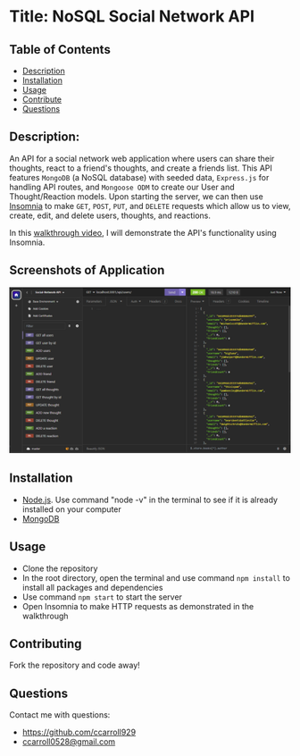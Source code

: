 # Title: NoSQL Social Network API
  ## Table of Contents
  * [Description](#description)
  * [Installation](#installation)
  * [Usage](#usage)
  * [Contribute](#contributing)
  * [Questions](#questions) 
## Description: 
An API for a social network web application where users can share their thoughts, react to a friend's thoughts,  and create a friends list.
This API features `MongoDB` (a NoSQL database) with seeded data, `Express.js` for handling API routes, and `Mongoose ODM` to create our User and Thought/Reaction models.
Upon starting the server, we can then use [Insomnia](https://insomnia.rest/download) to make `GET`, `POST`, `PUT`, and `DELETE` requests which allow us to view, create, edit, and delete users, thoughts, and reactions. 

In this [walkthrough video](https://drive.google.com/file/d/1w18IRo8NiMAN3eMSQqwUz6kttnTFVDMZ/view), I will demonstrate the API's functionality using Insomnia. 

## Screenshots of Application 
![](./assets/images/application-screenshot.PNG) 

## Installation
  * [Node.js](https://nodejs.org/en). Use command "node -v" in the terminal to see if it is already installed on your computer
  * [MongoDB](https://www.mongodb.com/try/download/community)

## Usage
  * Clone the repository
  * In the root directory, open the terminal and use command `npm install` to install all packages and dependencies
  * Use command `npm start` to start the server
  * Open Insomnia to make HTTP requests as demonstrated in the walkthrough 

## Contributing
  Fork the repository and code away!


## Questions
Contact me with questions: 
- https://github.com/ccarroll929 
- ccarroll0528@gmail.com
